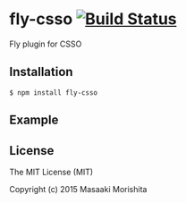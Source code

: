 # fly-csso [![Build Status](https://travis-ci.org/morishitter/fly-csso.svg)](https://travis-ci.org/morishitter/fly-csso)

Fly plugin for CSSO

## Installation

```shell
$ npm install fly-csso
```

## Example

## License

The MIT License (MIT)

Copyright (c) 2015 Masaaki Morishita

